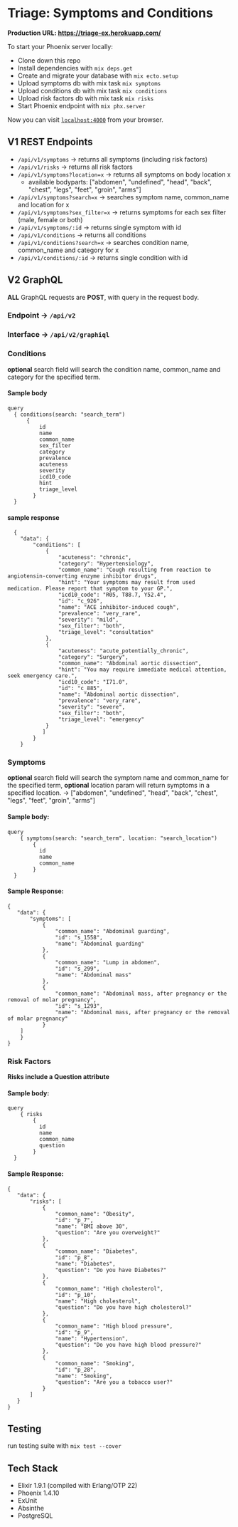 # Triage: Symptoms and Conditions

**Production URL: https://triage-ex.herokuapp.com/**

To start your Phoenix server locally:

  * Clone down this repo
  * Install dependencies with `mix deps.get`
  * Create and migrate your database with `mix ecto.setup`
  * Upload symptoms db with mix task `mix symptoms`
  * Upload conditions db with mix task `mix conditions`
  * Upload risk factors db with mix task `mix risks`
  * Start Phoenix endpoint with `mix phx.server`

Now you can visit [`localhost:4000`](http://localhost:4000) from your browser.

## V1 REST Endpoints

  * `/api/v1/symptoms` -> returns all symptoms (including risk factors)
  * `/api/v1/risks` -> returns all risk factors
  * `/api/v1/symptoms?location=x` -> returns all symptoms on body location x
    * available bodyparts: ["abdomen", "undefined", "head", "back", "chest", "legs", "feet", "groin", "arms"]
  * `/api/v1/symptoms?search=x` -> searches symptom name, common_name and location for x
  * `/api/v1/symptoms?sex_filter=x` -> returns symptoms for each sex filter (male, female or both)
  * `/api/v1/symptoms/:id` -> returns single symptom with id
  * `/api/v1/conditions` -> returns all conditions
  * `/api/v1/conditions?search=x` -> searches condition name, common_name and category for x
  * `/api/v1/conditions/:id` -> returns single condition with id
  
## V2 GraphQL
**ALL** GraphQL requests are **POST**, with query in the request body.
### Endpoint -> `/api/v2`
### Interface -> `/api/v2/graphiql`

### Conditions
**optional** search field will search the condition name, common_name and category for the specified term.
#### Sample body
  ```
  query 
  	{ conditions(search: "search_term")
		{ 
		 	id
			name
		  	common_name
     		sex_filter
		   	category
     		prevalence
		   	acuteness
		   	severity
		   	icd10_code
		   	hint
		   	triage_level
		  } 
  	}
  ```
#### sample response
```
  {
    "data": {
        "conditions": [
            {
                "acuteness": "chronic",
                "category": "Hypertensiology",
                "common_name": "Cough resulting from reaction to angiotensin-converting enzyme inhibitor drugs",
                "hint": "Your symptoms may result from used medication. Please report that symptom to your GP.",
                "icd10_code": "R05, T88.7, Y52.4",
                "id": "c_926",
                "name": "ACE inhibitor-induced cough",
                "prevalence": "very_rare",
                "severity": "mild",
                "sex_filter": "both",
                "triage_level": "consultation"
            },
            {
                "acuteness": "acute_potentially_chronic",
                "category": "Surgery",
                "common_name": "Abdominal aortic dissection",
                "hint": "You may require immediate medical attention, seek emergency care.",
                "icd10_code": "I71.0",
                "id": "c_885",
                "name": "Abdominal aortic dissection",
                "prevalence": "very_rare",
                "severity": "severe",
                "sex_filter": "both",
                "triage_level": "emergency"
            }
           ]
        }
    }
```
  
### Symptoms
**optional** search field will search the symptom name and common_name for the specified term, **optional** location param will return symptoms in a specified location. -> ["abdomen", "undefined", "head", "back", "chest", "legs", "feet", "groin", "arms"]
#### Sample body:
  ```
  query 
	  { symptoms(search: "search_term", location: "search_location")
		  { 
		  	id
			name
		  	common_name
		  } 
  	}
  ```
 #### Sample Response:
 ```
 {
    "data": {
        "symptoms": [
            {
                "common_name": "Abdominal guarding",
                "id": "s_1558",
                "name": "Abdominal guarding"
            },
            {
                "common_name": "Lump in abdomen",
                "id": "s_299",
                "name": "Abdominal mass"
            },
            {
                "common_name": "Abdominal mass, after pregnancy or the removal of molar pregnancy",
                "id": "s_1293",
                "name": "Abdominal mass, after pregnancy or the removal of molar pregnancy"
            }
	 ]
     }
}
```

### Risk Factors
**Risks include a Question attribute**
#### Sample body:
  ```
  query 
	  { risks
		  { 
		  	id
			name
		  	common_name
		  	question
		  } 
  	}
  ```
 #### Sample Response:
 ```
 {
    "data": {
        "risks": [
            {
                "common_name": "Obesity",
                "id": "p_7",
                "name": "BMI above 30",
                "question": "Are you overweight?"
            },
            {
                "common_name": "Diabetes",
                "id": "p_8",
                "name": "Diabetes",
                "question": "Do you have Diabetes?"
            },
            {
                "common_name": "High cholesterol",
                "id": "p_10",
                "name": "High cholesterol",
                "question": "Do you have high cholesterol?"
            },
            {
                "common_name": "High blood pressure",
                "id": "p_9",
                "name": "Hypertension",
                "question": "Do you have high blood pressure?"
            },
            {
                "common_name": "Smoking",
                "id": "p_28",
                "name": "Smoking",
                "question": "Are you a tobacco user?"
            }
        ]
    }
}
```

  
  ## Testing
  run testing suite with `mix test --cover`
  
  ## Tech Stack

  * Elixir 1.9.1 (compiled with Erlang/OTP 22)
  * Phoenix 1.4.10
  * ExUnit
  * Absinthe
  * PostgreSQL
